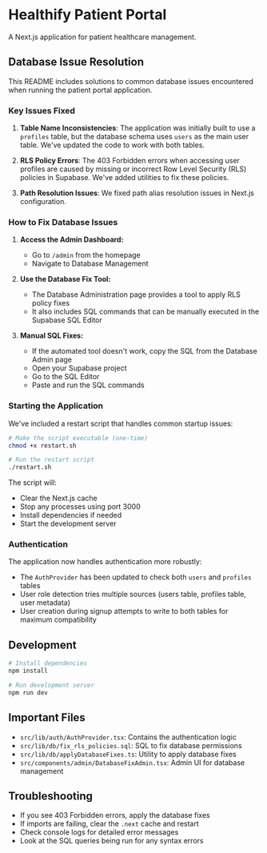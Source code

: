 # Healthify Patient Portal

A Next.js application for patient healthcare management.

## Database Issue Resolution

This README includes solutions to common database issues encountered when running the patient portal application.

### Key Issues Fixed

1. **Table Name Inconsistencies**: The application was initially built to use a `profiles` table, but the database schema uses `users` as the main user table. We've updated the code to work with both tables.

2. **RLS Policy Errors**: The 403 Forbidden errors when accessing user profiles are caused by missing or incorrect Row Level Security (RLS) policies in Supabase. We've added utilities to fix these policies.

3. **Path Resolution Issues**: We fixed path alias resolution issues in Next.js configuration.

### How to Fix Database Issues

1. **Access the Admin Dashboard:**
   - Go to `/admin` from the homepage
   - Navigate to Database Management

2. **Use the Database Fix Tool:**
   - The Database Administration page provides a tool to apply RLS policy fixes
   - It also includes SQL commands that can be manually executed in the Supabase SQL Editor

3. **Manual SQL Fixes:**
   - If the automated tool doesn't work, copy the SQL from the Database Admin page
   - Open your Supabase project
   - Go to the SQL Editor
   - Paste and run the SQL commands

### Starting the Application

We've included a restart script that handles common startup issues:

```bash
# Make the script executable (one-time)
chmod +x restart.sh

# Run the restart script
./restart.sh
```

The script will:
- Clear the Next.js cache
- Stop any processes using port 3000
- Install dependencies if needed
- Start the development server

### Authentication

The application now handles authentication more robustly:

- The `AuthProvider` has been updated to check both `users` and `profiles` tables
- User role detection tries multiple sources (users table, profiles table, user metadata)
- User creation during signup attempts to write to both tables for maximum compatibility

## Development

```bash
# Install dependencies
npm install

# Run development server
npm run dev
```

## Important Files

- `src/lib/auth/AuthProvider.tsx`: Contains the authentication logic
- `src/lib/db/fix_rls_policies.sql`: SQL to fix database permissions
- `src/lib/db/applyDatabaseFixes.ts`: Utility to apply database fixes
- `src/components/admin/DatabaseFixAdmin.tsx`: Admin UI for database management

## Troubleshooting

- If you see 403 Forbidden errors, apply the database fixes
- If imports are failing, clear the `.next` cache and restart
- Check console logs for detailed error messages
- Look at the SQL queries being run for any syntax errors 